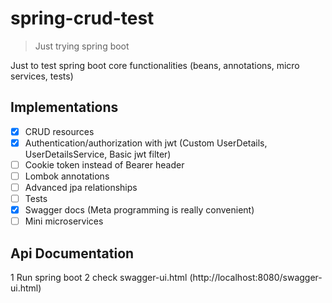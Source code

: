 # spring-crud-test
> Just trying spring boot

Just to test spring boot core functionalities (beans, annotations, micro services, tests)

## Implementations

- [x] CRUD resources
- [x] Authentication/authorization with jwt (Custom UserDetails, UserDetailsService, Basic jwt filter)
- [ ] Cookie token instead of Bearer header
- [ ] Lombok annotations
- [ ] Advanced jpa relationships
- [ ] Tests
- [x] Swagger docs (Meta programming is really convenient)
- [ ] Mini microservices

## Api Documentation
1 Run spring boot
2 check swagger-ui.html (http://localhost:8080/swagger-ui.html)
